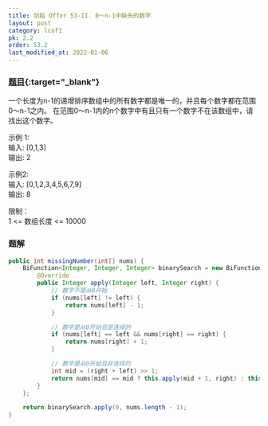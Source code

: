 ```yaml
---
title: 剑指 Offer 53-II. 0～n-1中缺失的数字
layout: post
category: lcof1
pk: 2.2
order: 53.2
last_modified_at: 2022-01-06
---
```


### [题目](https://leetcode-cn.com/problems/que-shi-de-shu-zi-lcof/){:target="_blank"}

一个长度为n-1的递增排序数组中的所有数字都是唯一的，并且每个数字都在范围0～n-1之内。
在范围0～n-1内的n个数字中有且只有一个数字不在该数组中，请找出这个数字。

示例 1:  
输入: [0,1,3]  
输出: 2

示例2:  
输入: [0,1,2,3,4,5,6,7,9]  
输出: 8

限制：  
1 <= 数组长度 <= 10000

### 题解

```java
public int missingNumber(int[] nums) {
    BiFunction<Integer, Integer, Integer> binarySearch = new BiFunction<Integer, Integer, Integer>() {
        @Override
        public Integer apply(Integer left, Integer right) {
            // 数字不是从0开始
            if (nums[left] != left) {
                return nums[left] - 1;
            }

            // 数字是从0开始且是连续的
            if (nums[left] == left && nums[right] == right) {
                return nums[right] + 1;
            }

            // 数字是从0开始且非连续的
            int mid = (right + left) >> 1;
            return nums[mid] == mid ? this.apply(mid + 1, right) : this.apply(left, mid);
        }
    };

    return binarySearch.apply(0, nums.length - 1);
}
```